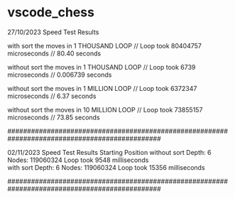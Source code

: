 # vscode_chess

27/10/2023 Speed Test Results 

with sort the moves in 1 THOUSAND LOOP // Loop took 80404757 microseconds // 80.40 seconds

without sort the moves in 1 THOUSAND LOOP // Loop took 6739 microseconds // 0.006739 seconds

without sort the moves in 1 MILLION LOOP // Loop took 6372347 microseconds // 6.37 seconds

without sort the moves in 10 MILLION LOOP // Loop took 73855157 microseconds // 73.85 seconds

###############################################################################################

02/11/2023 Speed Test Results
Starting Position
      without sort  Depth: 6
             		    Nodes: 119060324
                    Loop took 9548 milliseconds                
      with sort	    Depth: 6
                    Nodes: 119060324
                   	Loop took 15356 milliseconds

###############################################################################################        
